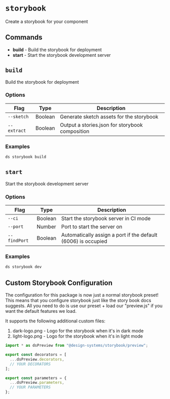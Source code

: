 # `storybook`

Create a storybook for your component

## Commands

  - **build** - Build the storybook for deployment
  - **start** - Start the storybook development server

## `build`

Build the storybook for deployment

### Options

| Flag | Type | Description |
| - | - | - |
| `--sketch` | Boolean | Generate sketch assets for the storybook |
| `--extract` | Boolean | Output a stories.json for storybook composition |

### Examples

```sh
ds storybook build
```

## `start`

Start the storybook development server

### Options

| Flag | Type | Description |
| - | - | - |
| `--ci` | Boolean | Start the storybook server in CI mode |
| `--port` | Number | Port to start the server on |
| `--findPort` | Boolean | Automatically assign a port if the default (6006) is occupied |

### Examples

```sh
ds storybook dev
```

## Custom Storybook Configuration

The configuration for this package is now just a normal storybook preset!
This means that you configure storybook just like the story book docs suggests.
All you need to do is use our preset + load our "preview.js" if you want the default features we load.

It supports the following additional custom files:

1. dark-logo.png - Logo for the storybook when it's in dark mode
2. light-logo.png - Logo for the storybook when it's in light mode

```js
import * as dsPreview from "@design-systems/storybook/preview";

export const decorators = [
  ...dsPreview.decorators,
  // YOUR DECORATORS
];

export const parameters = {
  ...dsPreview.parameters,
  // YOUR PARAMETERS
};
```

